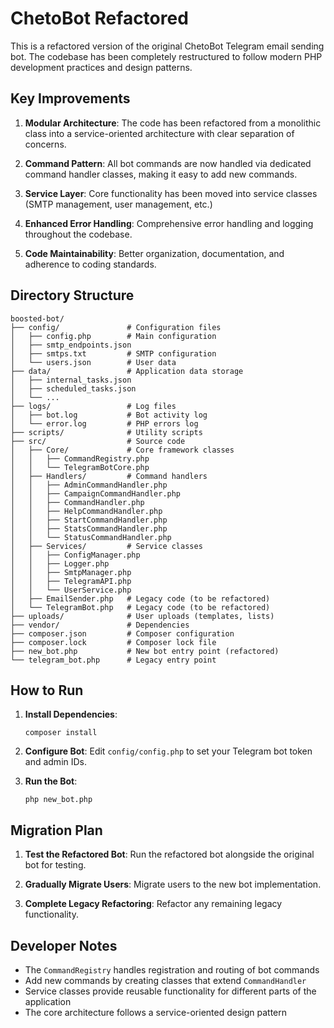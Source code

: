 # ChetoBot Refactored

This is a refactored version of the original ChetoBot Telegram email sending bot. The codebase has been completely restructured to follow modern PHP development practices and design patterns.

## Key Improvements

1. **Modular Architecture**: The code has been refactored from a monolithic class into a service-oriented architecture with clear separation of concerns.

2. **Command Pattern**: All bot commands are now handled via dedicated command handler classes, making it easy to add new commands.

3. **Service Layer**: Core functionality has been moved into service classes (SMTP management, user management, etc.)

4. **Enhanced Error Handling**: Comprehensive error handling and logging throughout the codebase.

5. **Code Maintainability**: Better organization, documentation, and adherence to coding standards.

## Directory Structure

```
boosted-bot/
├── config/               # Configuration files
│   ├── config.php        # Main configuration
│   ├── smtp_endpoints.json
│   ├── smtps.txt         # SMTP configuration
│   └── users.json        # User data
├── data/                 # Application data storage
│   ├── internal_tasks.json
│   ├── scheduled_tasks.json
│   └── ...
├── logs/                 # Log files
│   ├── bot.log           # Bot activity log
│   └── error.log         # PHP errors log
├── scripts/              # Utility scripts
├── src/                  # Source code
│   ├── Core/             # Core framework classes
│   │   ├── CommandRegistry.php
│   │   └── TelegramBotCore.php
│   ├── Handlers/         # Command handlers
│   │   ├── AdminCommandHandler.php
│   │   ├── CampaignCommandHandler.php
│   │   ├── CommandHandler.php
│   │   ├── HelpCommandHandler.php
│   │   ├── StartCommandHandler.php
│   │   ├── StatsCommandHandler.php
│   │   └── StatusCommandHandler.php
│   ├── Services/         # Service classes
│   │   ├── ConfigManager.php
│   │   ├── Logger.php
│   │   ├── SmtpManager.php
│   │   ├── TelegramAPI.php
│   │   └── UserService.php
│   ├── EmailSender.php   # Legacy code (to be refactored)
│   └── TelegramBot.php   # Legacy code (to be refactored)
├── uploads/              # User uploads (templates, lists)
├── vendor/               # Dependencies
├── composer.json         # Composer configuration
├── composer.lock         # Composer lock file
├── new_bot.php           # New bot entry point (refactored)
└── telegram_bot.php      # Legacy entry point
```

## How to Run

1. **Install Dependencies**:
   ```
   composer install
   ```

2. **Configure Bot**:
   Edit `config/config.php` to set your Telegram bot token and admin IDs.

3. **Run the Bot**:
   ```
   php new_bot.php
   ```

## Migration Plan

1. **Test the Refactored Bot**: Run the refactored bot alongside the original bot for testing.

2. **Gradually Migrate Users**: Migrate users to the new bot implementation.

3. **Complete Legacy Refactoring**: Refactor any remaining legacy functionality.

## Developer Notes

- The `CommandRegistry` handles registration and routing of bot commands
- Add new commands by creating classes that extend `CommandHandler`
- Service classes provide reusable functionality for different parts of the application
- The core architecture follows a service-oriented design pattern
